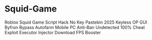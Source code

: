 # Squid-Game
Roblox Squid Game Script Hack No Key Pastebin 2025 Keyless OP GUI Byfron Bypass Autofarm Mobile PC Anti-Ban Undetected 100% Cheat Exploit Executor Injector Download FPS Booster
